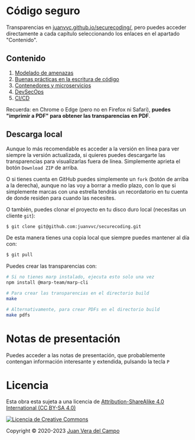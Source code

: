 # Código seguro

Transparencias en
[juanvvc.github.io/securecoding/](https://juanvvc.github.io/securecoding/index.html),
pero puedes acceder directamente a cada capítulo seleccionando los enlaces en
el apartado "Contenido".

## Contenido

1. [Modelado de amenazas](https://juanvvc.github.io/securecoding/01-threatmodeling.html)
2. [Buenas prácticas en la escritura de código](https://juanvvc.github.io/securecoding/02-coding.html)
3. [Contenedores y microservicios](https://juanvvc.github.io/securecoding/03-contenedores.html)
4. [DevSecOps](https://juanvvc.github.io/securecoding/04-devsecops.html)
5. [CI/CD](https://juanvvc.github.io/securecoding/05-cicd.html)

Recuerda: en Chrome o Edge (pero no en Firefox ni Safari), **puedes "imprimir a PDF" para obtener las transparencias en PDF**. 

## Descarga local

Aunque lo más recomendable es acceder a la versión en línea para ver siempre la
versión actualizada, si quieres puedes descargarte las transparencias para
visualizarlas fuera de línea. Simplemente aprieta el botón `Download ZIP` de
arriba.

O si tienes cuenta en GitHub puedes simplemente un `fork` (botón de arriba a la
derecha), aunque no las voy a borrar a medio plazo, con lo que si simplemente
marcas con una estrella tendrás un recordatorio en tu cuenta de donde residen
para cuando las necesites.

O también, puedes clonar el proyecto en tu disco duro local (necesitas un
cliente `git`):

```bash
$ git clone git@github.com:juanvvc/securecoding.git
```

De esta manera tienes una copia local que siempre puedes mantener al día con:

```bash
$ git pull
```

Puedes crear las transparencias con:
 
```bash
# Si no tienes marp instalado, ejecuta esto solo una vez
npm install @marp-team/marp-cli

# Para crear las transparencias en el directorio build
make

# Alternativamente, para crear PDFs en el directorio build
make pdfs
```

# Notas de presentación

Puedes acceder a las notas de presentación, que probablemente contengan
información interesante y extendida, pulsando la tecla `P`

# Licencia

Esta obra esta sujeta a una licencia de [Attribution-ShareAlike 4.0
International (CC BY-SA 4.0) ](https://creativecommons.org/licenses/by-sa/4.0/)

[![Licencia de Creative
Commons](https://licensebuttons.net/l/by-sa/3.0/88x31.png)](https://creativecommons.org/licenses/by-sa/4.0/)

Copyright © 2020-2023 [Juan Vera del Campo](https://github.com/juanvvc)

